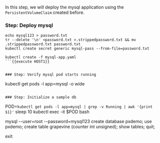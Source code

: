 In this step, we will deploy the mysql application using the `PersistentVolumeClaim` created before.

### Step: Deploy mysql

```
echo mysql123 > password.txt
tr --delete '\n' <password.txt >.strippedpassword.txt && mv .strippedpassword.txt password.txt
kubectl create secret generic mysql-pass --from-file=password.txt

kubectl create -f mysql-app.yaml
```{{execute HOST1}}


### Step: Verify mysql pod starts running

```
kubectl get pods -l app=mysql -o wide
```{{execute HOST1}}

### Step: Initialize a sample db

```
POD=`kubectl get pods -l app=mysql | grep -v Running | awk '{print $1}'`
sleep 10
kubectl exec -it $POD bash

mysql --user=root --password=mysql123
create database pxdemo;
use pxdemo;
create table grapevine (counter int unsigned);
show tables;
quit;

exit
```{{execute HOST1}}

